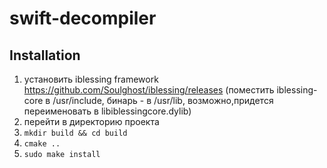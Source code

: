 # swift-decompiler
## Installation
1. установить iblessing framework https://github.com/Soulghost/iblessing/releases (поместить iblessing-core в /usr/include, бинарь - в /usr/lib, возможно,придется переименовать в libiblessingcore.dylib)
2. перейти в директорию проекта
3. ```mkdir build && cd build```
4. ```cmake ..```
5. ```sudo make install``` 
